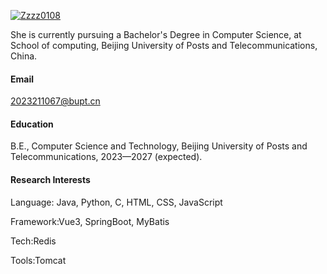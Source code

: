 

[![Zzzz0108](https://img.shields.io/badge/Zzzz0108-github-blue?logo=github)](https://github.com/Zzzz0108)

She is currently pursuing a Bachelor's Degree in Computer Science, at School of computing, Beijing University of Posts and Telecommunications, China.

#### Email
2023211067@bupt.cn

#### Education
B.E., Computer Science and Technology, Beijing University of Posts and Telecommunications, 2023—2027 (expected).

#### Research Interests
Language: Java, Python, C, HTML, CSS, JavaScript

Framework:Vue3, SpringBoot, MyBatis

Tech:Redis

Tools:Tomcat



